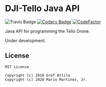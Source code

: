 # DJI-Tello Java API

![Travis Badge](https://travis-ci.com/grofattila/dji-tello.svg?branch=master)
[![Codacy Badge](https://api.codacy.com/project/badge/Grade/0d1fa49ccd61483dab3cf66438c6b76c)](https://app.codacy.com/app/grofattila/dji-tello?utm_source=github.com&utm_medium=referral&utm_content=grofattila/dji-tello&utm_campaign=Badge_Grade_Dashboard)
[![CodeFactor](https://www.codefactor.io/repository/github/grofattila/dji-tello/badge)](https://www.codefactor.io/repository/github/grofattila/dji-tello)


Java API for programming the Tello Drone. 

Under development. 
 


License
-------

```
MIT License

Copyright (c) 2018 Gróf Attila
Copyright (c) 2020 Mario Martinez, Jr.
```
